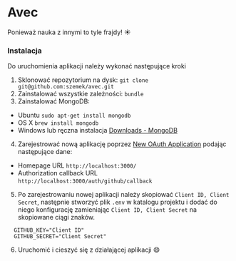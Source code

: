 # Avec

Ponieważ nauka z innymi to tyle frajdy! :sunny:

### Instalacja

Do uruchomienia aplikacji należy wykonać następujące kroki

1. Sklonować repozytorium na dysk: `git clone git@github.com:szemek/avec.git`
2. Zainstalować wszystkie zależności: `bundle`
3. Zainstalować MongoDB:
  * Ubuntu `sudo apt-get install mongodb`
  * OS X `brew install mongodb`
  * Windows lub ręczna instalacja [Downloads - MongoDB](http://www.mongodb.org/downloads)
4. Zarejestrować nową aplikację poprzez [New OAuth Application](https://github.com/settings/applications/new) podając następujące dane:
  * Homepage URL `http://localhost:3000/`
  * Authorization callback URL `http://localhost:3000/auth/github/callback`
5. Po zarejestrowaniu nowej aplikacji należy skopiować `Client ID, Client Secret`, następnie stworzyć plik `.env` w katalogu projektu i dodać do niego konfigurację zamieniając `Client ID, Client Secret` na skopiowane ciągi znaków.
  
  ```
    GITHUB_KEY="Client ID"
    GITHUB_SECRET="Client Secret"
  ```
6. Uruchomić i cieszyć się z działającej aplikacji :smile:
